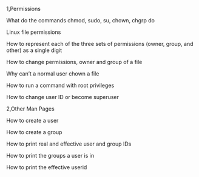 1,Permissions 

What do the commands chmod, sudo, su, chown, chgrp do

Linux file permissions

How to represent each of the three sets of permissions (owner, group, and other) as a single digit

How to change permissions, owner and group of a file

Why can’t a normal user chown a file

How to run a command with root privileges

How to change user ID or become superuser

2,Other Man Pages

How to create a user

How to create a group

How to print real and effective user and group IDs

How to print the groups a user is in

How to print the effective userid


